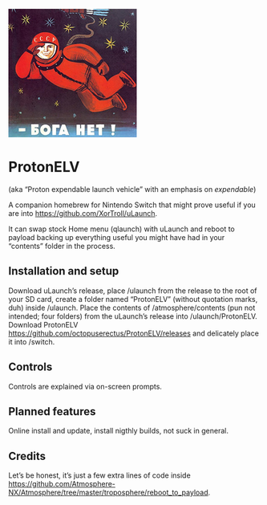![Logo](icon.jpg)
# ProtonELV
(aka “Proton expendable launch vehicle” with an emphasis on *expendable*)

A companion homebrew for Nintendo Switch that might prove useful if you are into https://github.com/XorTroll/uLaunch.

It can swap stock Home menu (qlaunch) with uLaunch and reboot to payload backing up everything useful you might have had in your “contents” folder in the process. 

## Installation and setup 
Download uLaunch’s release, place /ulaunch from the release to the root of your SD card, create a folder named “ProtonELV” (without quotation marks, duh) inside /ulaunch. Place the contents of /atmosphere/contents (pun not intended; four folders) from the uLaunch’s release into /ulaunch/ProtonELV.  
Download ProtonELV https://github.com/octopuserectus/ProtonELV/releases and delicately place it into /switch.

## Controls
Controls are explained via on-screen prompts. 

## Planned features
Online install and update, install nigthly builds, not suck in general. 

## Credits
Let’s be honest, it’s just a few extra lines of code inside https://github.com/Atmosphere-NX/Atmosphere/tree/master/troposphere/reboot_to_payload.
